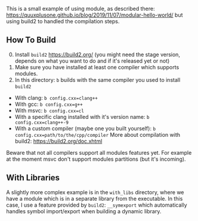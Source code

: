 
This is a small example of using module, as described there: https://quuxplusone.github.io/blog/2019/11/07/modular-hello-world/
but using build2 to handled the compilation steps.

How To Build
------------

0. Install `build2` https://build2.org/
 (you might need the stage version, depends on what you want to do and if it's released yet or not)
1. Make sure you have installed at least one compiler which supports modules.
2. In this directory: `b` builds with the same compiler you used to install `build2`
 - With clang: `b config.cxx=clang++`
 - With gcc: `b config.cxx=g++`
 - With msvc: `b config.cxx=cl`
 - With a specific clang installed with it's version name: `b config.cxx=clang++-9`
 - With a custom compiler (maybe one you built yourself): `b config.cxx=path/to/the/cpp/compiler`
More about compilation with build2: https://build2.org/doc.xhtml


Beware that not all compilers support all modules features yet. For example at the moment msvc don't support modules partitions (but it's incoming).

With Libraries
--------------

A slightly more complex example is in the `with_libs` directory, where we have a module which is in a separate library from the executable.
In this case, I use a feature provided by `build2`:  `__symexport` which automatically handles symbol import/export when building a dynamic library.


